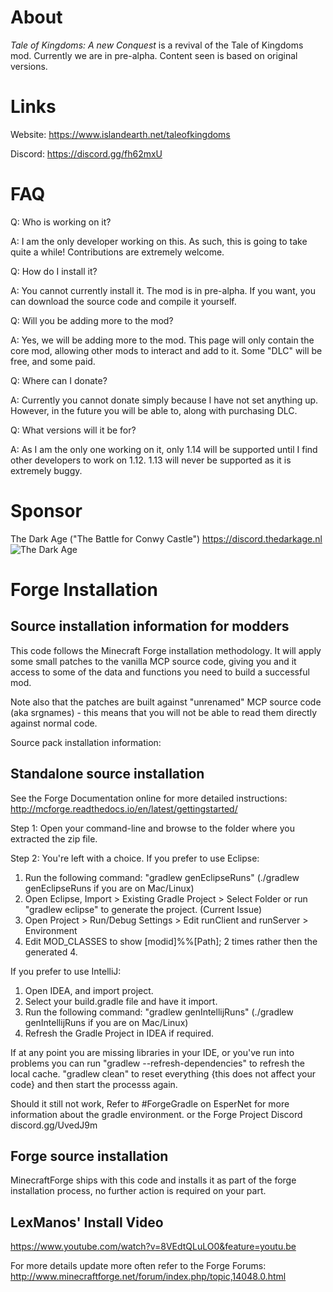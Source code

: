 About
=====
*Tale of Kingdoms: A new Conquest* is a revival of the Tale of Kingdoms mod. Currently we are in pre-alpha. Content seen is based on original versions.

Links
=====
Website: https://www.islandearth.net/taleofkingdoms

Discord: https://discord.gg/fh62mxU

FAQ
=====
Q: Who is working on it?

A: I am the only developer working on this. As such, this is going to take quite a while! Contributions are extremely welcome.

Q: How do I install it?

A: You cannot currently install it. The mod is in pre-alpha. If you want, you can download the source code and compile it yourself.

Q: Will you be adding more to the mod?

A: Yes, we will be adding more to the mod. This page will only contain the core mod, allowing other mods to interact and add to it. Some "DLC" will be free, and some paid.

Q: Where can I donate?

A: Currently you cannot donate simply because I have not set anything up. However, in the future you will be able to, along with purchasing DLC.

Q: What versions will it be for?

A: As I am the only one working on it, only 1.14 will be supported until I find other developers to work on 1.12. 1.13 will never be supported as it is extremely buggy.

Sponsor
=======
The Dark Age ("The Battle for Conwy Castle") https://discord.thedarkage.nl
![The Dark Age](https://gitlab.com/SamB440/samb440.gitlab.io/raw/master/public/images/6E524CEB-8595-4981-B4E9-70E4E148AE49.gif?inline=false)

Forge Installation
==================
Source installation information for modders
-------------------------------------------
This code follows the Minecraft Forge installation methodology. It will apply
some small patches to the vanilla MCP source code, giving you and it access 
to some of the data and functions you need to build a successful mod.

Note also that the patches are built against "unrenamed" MCP source code (aka
srgnames) - this means that you will not be able to read them directly against
normal code.

Source pack installation information:

Standalone source installation
-------------------------------------------

See the Forge Documentation online for more detailed instructions:
http://mcforge.readthedocs.io/en/latest/gettingstarted/

Step 1: Open your command-line and browse to the folder where you extracted the zip file.

Step 2: You're left with a choice.
If you prefer to use Eclipse:
1. Run the following command: "gradlew genEclipseRuns" (./gradlew genEclipseRuns if you are on Mac/Linux)
2. Open Eclipse, Import > Existing Gradle Project > Select Folder 
   or run "gradlew eclipse" to generate the project.
(Current Issue)
4. Open Project > Run/Debug Settings > Edit runClient and runServer > Environment
5. Edit MOD_CLASSES to show [modid]%%[Path]; 2 times rather then the generated 4.

If you prefer to use IntelliJ:
1. Open IDEA, and import project.
2. Select your build.gradle file and have it import.
3. Run the following command: "gradlew genIntellijRuns" (./gradlew genIntellijRuns if you are on Mac/Linux)
4. Refresh the Gradle Project in IDEA if required.

If at any point you are missing libraries in your IDE, or you've run into problems you can run "gradlew --refresh-dependencies" to refresh the local cache. "gradlew clean" to reset everything {this does not affect your code} and then start the processs again.

Should it still not work, 
Refer to #ForgeGradle on EsperNet for more information about the gradle environment.
or the Forge Project Discord discord.gg/UvedJ9m

Forge source installation
-------------------------------------------
MinecraftForge ships with this code and installs it as part of the forge
installation process, no further action is required on your part.

LexManos' Install Video
-------------------------------------------
https://www.youtube.com/watch?v=8VEdtQLuLO0&feature=youtu.be

For more details update more often refer to the Forge Forums:
http://www.minecraftforge.net/forum/index.php/topic,14048.0.html

